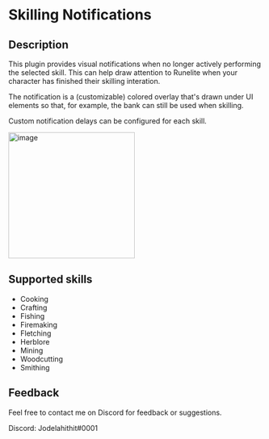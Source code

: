 # Skilling Notifications
## Description
This plugin provides visual notifications when no longer actively performing the selected skill.
This can help draw attention to Runelite when your character has finished their skilling interation.

The notification is a (customizable) colored overlay that's drawn under UI elements so that, for example, the bank can still be used when skilling.

Custom notification delays can be configured for each skill.

<img src="https://i.gyazo.com/a15d1192e39f5357d650a42b67274adf.png" alt="image" width="250"/>

## Supported skills
- Cooking
- Crafting
- Fishing
- Firemaking
- Fletching
- Herblore
- Mining
- Woodcutting
- Smithing

## Feedback
Feel free to contact me on Discord for feedback or suggestions.

Discord: Jodelahithit#0001

